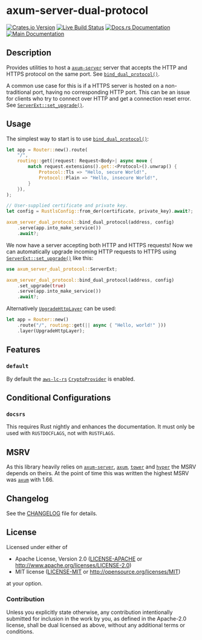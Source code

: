 # axum-server-dual-protocol

[![Crates.io Version](https://img.shields.io/crates/v/axum-server-dual-protocol.svg)](https://crates.io/crates/axum-server-dual-protocol)
[![Live Build Status](https://img.shields.io/github/check-runs/daxpedda/axum-server-dual-protocol/main?label=CI)](https://github.com/daxpedda/axum-server-dual-protocol/actions?query=branch%3Amain)
[![Docs.rs Documentation](https://img.shields.io/docsrs/axum-server-dual-protocol?label=docs.rs)](https://docs.rs/crate/axum-server-dual-protocol)
[![Main Documentation](https://img.shields.io/github/actions/workflow/status/daxpedda/axum-server-dual-protocol/documentation.yaml?branch=main&label=main%20docs)](https://daxpedda.github.io/axum-server-dual-protocol/axum_server_dual_protocol/index.html)

## Description

Provides utilities to host a [`axum-server`] server that accepts the HTTP and HTTPS protocol on the
same port. See [`bind_dual_protocol()`].

A common use case for this is if a HTTPS server is hosted on a non-traditional port, having no
corresponding HTTP port. This can be an issue for clients who try to connect over HTTP and get a
connection reset error. See [`ServerExt::set_upgrade()`].

## Usage

The simplest way to start is to use [`bind_dual_protocol()`]:

```rust
let app = Router::new().route(
	"/",
	routing::get(|request: Request<Body>| async move {
		match request.extensions().get::<Protocol>().unwrap() {
			Protocol::Tls => "Hello, secure World!",
			Protocol::Plain => "Hello, insecure World!",
		}
	}),
);

// User-supplied certificate and private key.
let config = RustlsConfig::from_der(certificate, private_key).await?;

axum_server_dual_protocol::bind_dual_protocol(address, config)
	.serve(app.into_make_service())
	.await?;
```

We now have a server accepting both HTTP and HTTPS requests! Now we can automatically upgrade
incoming HTTP requests to HTTPS using [`ServerExt::set_upgrade()`] like this:

```rust
use axum_server_dual_protocol::ServerExt;

axum_server_dual_protocol::bind_dual_protocol(address, config)
	.set_upgrade(true)
	.serve(app.into_make_service())
	.await?;
```

Alternatively [`UpgradeHttpLayer`] can be used:

```rust
let app = Router::new()
	.route("/", routing::get(|| async { "Hello, world!" }))
	.layer(UpgradeHttpLayer);
```

## Features

### `default`

By default the [`aws-lc-rs`] [`CryptoProvider`] is enabled.

## Conditional Configurations

### `docsrs`

This requires Rust nightly and enhances the documentation. It must only be used with `RUSTDOCFLAGS`,
not with `RUSTFLAGS`.

## MSRV

As this library heavily relies on [`axum-server`], [`axum`], [`tower`] and [`hyper`] the MSRV
depends on theirs. At the point of time this was written the highest MSRV was [`axum`] with 1.66.

## Changelog

See the [CHANGELOG] file for details.

## License

Licensed under either of

- Apache License, Version 2.0 ([LICENSE-APACHE] or <http://www.apache.org/licenses/LICENSE-2.0>)
- MIT license ([LICENSE-MIT] or <http://opensource.org/licenses/MIT>)

at your option.

### Contribution

Unless you explicitly state otherwise, any contribution intentionally submitted for inclusion in the
work by you, as defined in the Apache-2.0 license, shall be dual licensed as above, without any
additional terms or conditions.

[CHANGELOG]: https://github.com/daxpedda/axum-server-dual-protocol/blob/v0.6.0/CHANGELOG.md
[LICENSE-MIT]: https://github.com/daxpedda/axum-server-dual-protocol/blob/v0.6.0/LICENSE-MIT
[LICENSE-APACHE]: https://github.com/daxpedda/axum-server-dual-protocol/blob/v0.6.0/LICENSE-APACHE
[`aws-lc-rs`]: https://docs.rs/aws-lc-rs/1
[`axum`]: https://docs.rs/axum/0.7
[`axum-server`]: https://docs.rs/axum-server/0.7.0
[`bind_dual_protocol()`]:
	https://docs.rs/axum-server-dual-protocol/0.6.0/axum_server_dual_protocol/fn.bind_dual_protocol.html
[`CryptoProvider`]: https://docs.rs/rustls/0.23/rustls/crypto/struct.CryptoProvider.html
[`hyper`]: https://docs.rs/hyper/1
[`Layer`]: https://docs.rs/tower-layer/0.3/tower_layer/trait.Layer.html
[`Router`]: https://docs.rs/axum/0.7/axum/struct.Router.html
[`ServerExt::set_upgrade()`]:
	https://docs.rs/axum-server-dual-protocol/0.6.0/axum_server_dual_protocol/trait.ServerExt.html#tymethod.set_upgrade
[`tower`]: https://docs.rs/tower/0.4
[`UpgradeHttpLayer`]:
	https://docs.rs/axum-server-dual-protocol/0.6.0/axum_server_dual_protocol/struct.UpgradeHttpLayer.html
